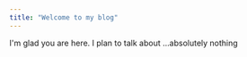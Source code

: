 ```yaml
---
title: "Welcome to my blog"
---
```


I'm glad you are here. I plan to talk about ...absolutely nothing
